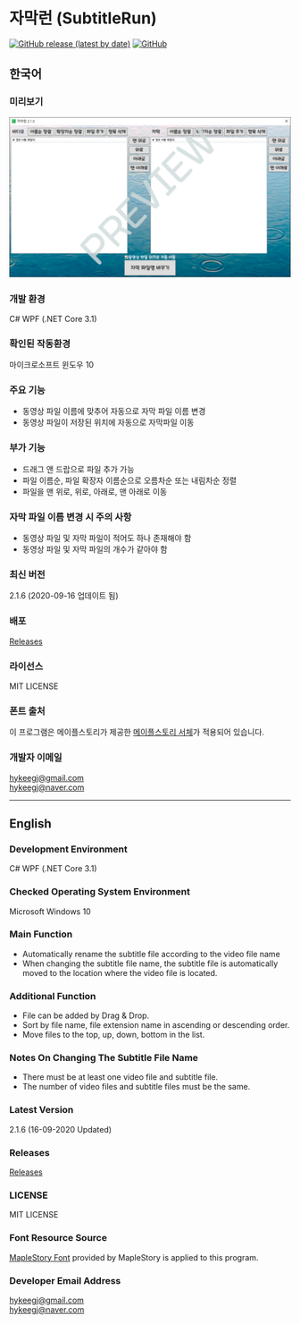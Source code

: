# 자막런 (SubtitleRun)

[![GitHub release (latest by date)](https://img.shields.io/github/v/release/hykeegj/subtitle-run)](https://github.com/hykeegj/subtitle-run/releases/tag/2.1.6)
[![GitHub](https://img.shields.io/github/license/hykeegj/subtitle-run?color=%230E7FC0)](https://github.com/hykeegj/subtitle-run/blob/master/LICENSE)

## 한국어

### 미리보기

![Alt text](/Preview.png)

### 개발 환경

C# WPF (.NET Core 3.1)

### 확인된 작동환경

마이크로소프트 윈도우 10

### 주요 기능

* 동영상 파일 이름에 맞추어 자동으로 자막 파일 이름 변경
* 동영상 파일이 저장된 위치에 자동으로 자막파일 이동

### 부가 기능

* 드래그 앤 드랍으로 파일 추가 가능
* 파일 이름순, 파일 확장자 이름순으로 오름차순 또는 내림차순 정렬
* 파일을 맨 위로, 위로, 아래로, 맨 아래로 이동

### 자막 파일 이름 변경 시 주의 사항

* 동영상 파일 및 자막 파일이 적어도 하나 존재해야 함
* 동영상 파일 및 자막 파일의 개수가 같아야 함

### 최신 버전

2.1.6 (2020-09-16 업데이트 됨)

### 배포

[Releases](https://github.com/hykeegj/SubtitleRun/releases)

### 라이선스

MIT LICENSE

### 폰트 출처

이 프로그램은 메이플스토리가 제공한 [메이플스토리 서체](https://maplestory.nexon.com/Media/Font)가 적용되어 있습니다.

### 개발자 이메일

<hykeegj@gmail.com>   
<hykeegj@naver.com>

-----------------------------------------------------------------------------------------------------------------------------------------

## English

### Development Environment

C# WPF (.NET Core 3.1)

### Checked Operating System Environment

Microsoft Windows 10

### Main Function

* Automatically rename the subtitle file according to the video file name
* When changing the subtitle file name, the subtitle file is automatically moved to the location where the video file is located.

### Additional Function

* File can be added by Drag & Drop.
* Sort by file name, file extension name in ascending or descending order.
* Move files to the top, up, down, bottom in the list.

### Notes On Changing The Subtitle File Name

* There must be at least one video file and subtitle file.
* The number of video files and subtitle files must be the same.

### Latest Version

2.1.6 (16-09-2020 Updated)

### Releases

[Releases](https://github.com/hykeegj/SubtitleRun/releases)

### LICENSE

MIT LICENSE

### Font Resource Source

[MapleStory Font](https://maplestory.nexon.com/Media/Font) provided by MapleStory is applied to this program.

### Developer Email Address

<hykeegj@gmail.com>   
<hykeegj@naver.com>
